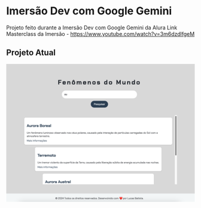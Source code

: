 # Imersão Dev com Google Gemini
Projeto feito durante a Imersão Dev com Google Gemini da Alura
Link Masterclass da Imersão - https://www.youtube.com/watch?v=3m6dzdlfgeM

## Projeto Atual

![alt text](_imagens/image.png)
